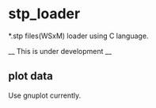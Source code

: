 # stp_loader

\*.stp files(WSxM) loader using C language.

__ This is under development __ 

## plot data

Use gnuplot currently.
